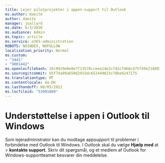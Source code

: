 ```yaml
---
title: Lejer pilotprojekter i appen-support til Outlook
ms.author: daeite
author: daeite
manager: joallard
ms.date: 6/3/2020
ms.audience: Admin
ms.topic: article
ms.service: o365-administration
ROBOTS: NOINDEX, NOFOLLOW
localization_priority: Normal
ms.custom:
- "3441"
- "9001442"
ms.openlocfilehash: 16c9929e0e0e7f13576cceea14e2cfd2cf468c475f49e216893667ca0fa1a00e
ms.sourcegitcommit: b5f7da89a650d2915dc652449623c78be6247175
ms.translationtype: MT
ms.contentlocale: da-DK
ms.lasthandoff: 08/05/2021
ms.locfileid: "53991889"
---
```

# <a name="in-app-support-in-outlook-for-windows"></a>Understøttelse i appen i Outlook til Windows

Som lejeradministrator kan du modtage appsupport til problemer i forbindelse med Outlook til Windows. I Outlook skal du vælge **Hjælp med** at  >  **kontakte support.** Skriv dit spørgsmål, og et medlem af Outlook for Windows-supportteamet besvarer din meddelelse.
